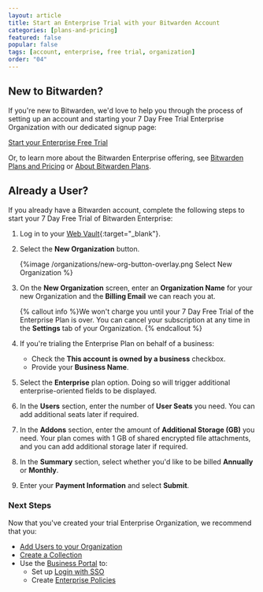 ```yaml
---
layout: article
title: Start an Enterprise Trial with your Bitwarden Account
categories: [plans-and-pricing]
featured: false
popular: false
tags: [account, enterprise, free trial, organization]
order: "04"
---
```


## New to Bitwarden?

If you're new to Bitwarden, we'd love to help you through the process of setting up an account and starting your 7 Day Free Trial Enterprise Organization with our dedicated signup page:

<a role="button" class="btn btn-primary" href="https://vault.bitwarden.com/#/register?org=enterprise">Start your Enterprise Free Trial</a>

Or, to learn more about the Bitwarden Enterprise offering, see [Bitwarden Plans and Pricing](https://bitwarden.com/pricing/business) or [About Bitwarden Plans](https://bitwarden.com/help/article/about-bitwarden-plans/#enterprise-organizations).

## Already a User?

If you already have a Bitwarden account, complete the following steps to start your 7 Day Free Trial of Bitwarden Enterprise:

1. Log in to your [Web Vault](https://vault.bitwarden.com){:target="\_blank"}.
2. Select the **New Organization** button.

   {%image /organizations/new-org-button-overlay.png Select New Organization %}

3. On the **New Organization** screen, enter an **Organization Name** for your new Organization and the **Billing Email** we can reach you at.

   {% callout info %}We won't charge you until your 7 Day Free Trial of the Enterprise Plan is over. You can cancel your subscription at any time in the **Settings** tab of your Organization.
   {% endcallout %}

4. If you're trialing the Enterprise Plan on behalf of a business:
   - Check the **This account is owned by a business** checkbox.
   - Provide your **Business Name**.
5. Select the **Enterprise** plan option. Doing so will trigger additional enterprise-oriented fields to be displayed.
6. In the **Users** section, enter the number of **User Seats** you need. You can add additional seats later if required.
7. In the **Addons** section, enter the amount of **Additional Storage (GB)** you need. Your plan comes with 1 GB of shared encrypted file attachments, and you can add additional storage later if required.
8. In the **Summary** section, select whether you'd like to be billed **Annually** or **Monthly**.
9. Enter your **Payment Information** and select **Submit**.

### Next Steps

Now that you've created your trial Enterprise Organization, we recommend that you:

- [Add Users to your Organization](https://bitwarden.com/help/article/managing-users/)
- [Create a Collection](https://bitwarden.com/help/article/about-collections/#create-a-collection)
- Use the [Business Portal](https://bitwarden.com/help/article/about-business-portal) to:
  - Set up [Login with SSO](https://bitwarden.com/help/article/getting-started-with-sso)
  - Create [Enterprise Policies](https://bitwarden.com/help/article/policies)
